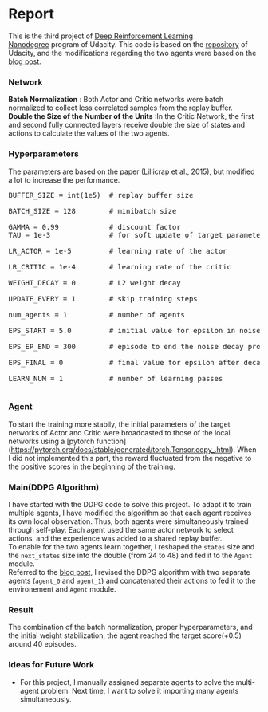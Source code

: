 # Report
This is the third project of [Deep Reinforcement Learning Nanodegree](https://www.udacity.com/course/deep-reinforcement-learning-nanodegree--nd893) program of Udacity. This code is based on the [repository](https://github.com/udacity/deep-reinforcement-learning/tree/master/ddpg-pendulum) of Udacity, and the modifications regarding the two agents were based on the [blog post](https://opensourcelibs.com/lib/deeprl-p3-collaboration-competition).

### Network
**Batch Normalization** : Both Actor and Critic networks were batch normalized to collect less correlated samples from the replay buffer.<br/>
**Double the Size of the Number of the Units** :In the Critic Network, the first and second fully connected layers receive double the size of states and actions to calculate the values of the two agents.<br/>

### Hyperparameters
The parameters are based on the paper (Lillicrap et al., 2015), but modified a lot to increase the performance.
<pre>
BUFFER_SIZE = int(1e5)  # replay buffer size<br/>
BATCH_SIZE = 128        # minibatch size<br/>
GAMMA = 0.99            # discount factor
TAU = 1e-3              # for soft update of target parameters<br/>
LR_ACTOR = 1e-5         # learning rate of the actor <br/>
LR_CRITIC = 1e-4        # learning rate of the critic<br/>
WEIGHT_DECAY = 0        # L2 weight decay<br/>
UPDATE_EVERY = 1        # skip training steps<br/>
num_agents = 1          # number of agents<br/>
EPS_START = 5.0         # initial value for epsilon in noise decay process in Agent.act()<br/>
EPS_EP_END = 300        # episode to end the noise decay process<br/>
EPS_FINAL = 0           # final value for epsilon after decay<br/>
LEARN_NUM = 1           # number of learning passes<br/>
</pre>

### Agent
To start the training more stabily, the initial parameters of the target networks of Actor and Critic were broadcasted to those of the local networks using a [pytorch function]<br/>(https://pytorch.org/docs/stable/generated/torch.Tensor.copy_.html). When I did not implemented this part, the reward fluctuated from the negative to the positive scores in the beginning of the training. <br/>

### Main(DDPG Algorithm)
I have started with the DDPG code to solve this project. To adapt it to train multiple agents, I have modified the algorithm so that each agent receives its own local observation. Thus, both agents were simultaneously trained through self-play. Each agent used the same actor network to select actions, and the experience was added to a shared replay buffer.<br/>
To enable for the two agents learn together, I reshaped the ``states`` size and the ``next_states`` size into the double (from 24 to 48) and fed it to the ``Agent`` module.<br/>
Referred to the [blog post](https://opensourcelibs.com/lib/deeprl-p3-collaboration-competition), I revised the DDPG algorithm with two separate agents (``agent_0`` and ``agent_1``) and concatenated their actions to fed it to the environement and ``Agent`` module.<br/>

### Result
The combination of the batch normalization, proper hyperparameters, and the initial weight stabilization, the agent reached the target score(+0.5) around 40 episodes.<br/>

### Ideas for Future Work
* For this project, I manually assigned separate agents to solve the multi-agent problem. Next time, I want to solve it importing many agents simultaneously. <br/>
